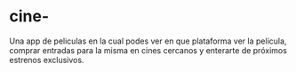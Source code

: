 # cine-
Una app de peliculas en la cual podes ver en que plataforma ver la película, comprar entradas para la misma en cines cercanos y enterarte de próximos estrenos exclusivos. 

